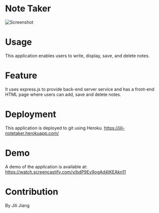 # Note Taker

![Screenshot](https://user-images.githubusercontent.com/73008338/137605501-b7c53143-44fb-44f9-94e7-8a634f601802.jpg)

# Usage
This application enables users to write, display, save, and delete notes.

# Feature
It uses express.js to provide back-end server service and has a front-end HTML page where users can add, save and delete notes.

# Deployment
This application is deployed to git using Heroku.
https://jili-notetaker.herokuapp.com/



# Demo
A demo of the application is available at:
https://watch.screencastify.com/v/bdP9Ey9ogAd4IKEAkn11


# Contribution
By Jili Jiang
